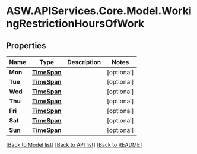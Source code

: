 
# ASW.APIServices.Core.Model.WorkingRestrictionHoursOfWork

## Properties

Name | Type | Description | Notes
------------ | ------------- | ------------- | -------------
**Mon** | [**TimeSpan**](TimeSpan.md) |  | [optional] 
**Tue** | [**TimeSpan**](TimeSpan.md) |  | [optional] 
**Wed** | [**TimeSpan**](TimeSpan.md) |  | [optional] 
**Thu** | [**TimeSpan**](TimeSpan.md) |  | [optional] 
**Fri** | [**TimeSpan**](TimeSpan.md) |  | [optional] 
**Sat** | [**TimeSpan**](TimeSpan.md) |  | [optional] 
**Sun** | [**TimeSpan**](TimeSpan.md) |  | [optional] 

[[Back to Model list]](../README.md#documentation-for-models)
[[Back to API list]](../README.md#documentation-for-api-endpoints)
[[Back to README]](../README.md)

